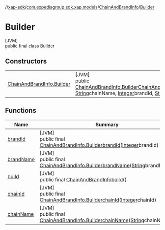 //[xap-sdk](../../../../index.md)/[com.expediagroup.sdk.xap.models](../../index.md)/[ChainAndBrandInfo](../index.md)/[Builder](index.md)

# Builder

[JVM]\
public final class [Builder](index.md)

## Constructors

| | |
|---|---|
| [ChainAndBrandInfo.Builder](-chain-and-brand-info.-builder.md) | [JVM]<br>public [ChainAndBrandInfo.Builder](index.md)[ChainAndBrandInfo.Builder](-chain-and-brand-info.-builder.md)([Integer](https://docs.oracle.com/javase/8/docs/api/java/lang/Integer.html)chainId, [String](https://docs.oracle.com/javase/8/docs/api/java/lang/String.html)chainName, [Integer](https://docs.oracle.com/javase/8/docs/api/java/lang/Integer.html)brandId, [String](https://docs.oracle.com/javase/8/docs/api/java/lang/String.html)brandName) |

## Functions

| Name | Summary |
|---|---|
| [brandId](brand-id.md) | [JVM]<br>public final [ChainAndBrandInfo.Builder](index.md)[brandId](brand-id.md)([Integer](https://docs.oracle.com/javase/8/docs/api/java/lang/Integer.html)brandId) |
| [brandName](brand-name.md) | [JVM]<br>public final [ChainAndBrandInfo.Builder](index.md)[brandName](brand-name.md)([String](https://docs.oracle.com/javase/8/docs/api/java/lang/String.html)brandName) |
| [build](build.md) | [JVM]<br>public final [ChainAndBrandInfo](../index.md)[build](build.md)() |
| [chainId](chain-id.md) | [JVM]<br>public final [ChainAndBrandInfo.Builder](index.md)[chainId](chain-id.md)([Integer](https://docs.oracle.com/javase/8/docs/api/java/lang/Integer.html)chainId) |
| [chainName](chain-name.md) | [JVM]<br>public final [ChainAndBrandInfo.Builder](index.md)[chainName](chain-name.md)([String](https://docs.oracle.com/javase/8/docs/api/java/lang/String.html)chainName) |
